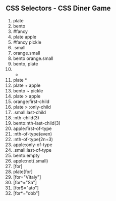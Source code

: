## CSS Selectors - CSS Diner Game

1. plate
2. bento
3. #fancy
4. plate apple
5. #fancy pickle
6. .small
7. orange.small
8. bento orange.small
9. bento, plate
10. *
11. plate *
12. plate + apple
13. bento ~ pickle
14. plate > apple
15. orange:first-child
16. plate > :only-child
17. .small:last-child
18. :nth-child(3)
19. bento:nth-last-child(3)
20. apple:first-of-type
21. :nth-of-type(even)
22. :nth-of-type(2n+3)
23. apple:only-of-type
24. .small:last-of-type
25. bento:empty
26. apple:not(.small)
27. [for]
28. plate[for]
29. [for="Vitaly"]
30. [for^="Sa"]
31. [for$="ato"]
32. [for*="obb"]


